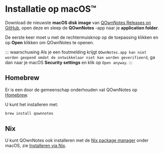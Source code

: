 # Installatie op macOS™

Download de nieuwste **macOS disk image** van [QOwnNotes Releases on GitHub](https://github.com/pbek/QOwnNotes/releases), open deze en sleep de **QOwnNotes** -app naar je **application folder**.

De eerste keer moet u met de rechtermuisknop op de toepassing klikken en op **Open** klikken om QOwnNotes te openen.

::: waarschuwing Als je een foutmelding krijgt `QOwnNotes.app kan niet worden geopend omdat de ontwikkelaar niet kan worden geverifieerd`, ga dan naar je macOS **Security settings** en klik op `Open anyway`.
:::

## Homebrew

Er is een door de gemeenschap onderhouden vat QOwnNotes op [Homebrew](https://formulae.brew.sh/cask/qownnotes).

U kunt het installeren met:

```bash
brew install qownnotes
```

## Nix

U kunt QOwnNotes ook installeren met de [Nix package manager](https://wiki.nixos.org/wiki/Nix_package_manager) onder macOS, zie [Installeren via Nix](./nix.md).
